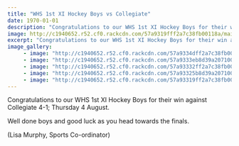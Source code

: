 ```yaml
---
title: "WHS 1st XI Hockey Boys vs Collegiate"
date: 1970-01-01
description: "Congratulations to our WHS 1st XI Hockey Boys for their win against Collegiate 4-1; Thursday 4 August."
image: http://c1940652.r52.cf0.rackcdn.com/57a9319fff2a7c38fb00118a/main-shot.jpg
excerpt: "Congratulations to our WHS 1st XI Hockey Boys for their win against Collegiate 4-1; Thursday 4 August."
image_gallery:
     - image: "http://c1940652.r52.cf0.rackcdn.com/57a9334dff2a7c38fb00119c/huddle-at-beginning.jpg"
     - image: "http://c1940652.r52.cf0.rackcdn.com/57a9333eb8d39a20710011b0/13938528_645155212300255_5225716004906131578_n.jpg"
     - image: "http://c1940652.r52.cf0.rackcdn.com/57a93332ff2a7c38fb00119a/13935047_645155098966933_5525955420106945859_n.jpg"
     - image: "http://c1940652.r52.cf0.rackcdn.com/57a93325b8d39a20710011ae/13932693_645154955633614_2050551696723015099_n.jpg"
     - image: "http://c1940652.r52.cf0.rackcdn.com/57a93319ff2a7c38fb001198/13925107_645155372300239_6133222808007554678_n.jpg"
---
```


<p>Congratulations to our WHS 1st XI Hockey Boys for their win against Collegiate 4-1; Thursday 4 August.</p>
<p>Well done boys and good luck as you head towards the finals.</p>
<p>(Lisa Murphy, Sports Co-ordinator)</p>

